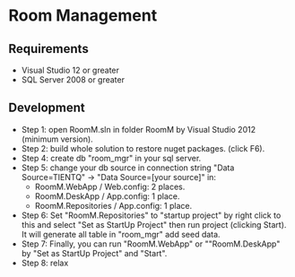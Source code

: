 Room Management
==================================

Requirements
------------
* Visual Studio 12 or greater
* SQL Server 2008 or greater

Development
-----------
* Step 1: open RoomM.sln in folder RoomM by Visual Studio 2012 (minimum version).
* Step 2: build whole solution to restore nuget packages. (click F6).
* Step 4: create db "room_mgr" in your sql server.
* Step 5: change your db source in connection string "Data Source=TIENTQ" -> "Data Source=[your source]" in:
    - RoomM.WebApp / Web.config: 2 places.
    - RoomM.DeskApp / App.config: 1 place.
    - RoomM.Repositories / App.config: 1 place.
* Step 6: Set "RoomM.Repositories" to "startup project" by right click to this and select "Set as StartUp Project" then run project (clicking Start). It will generate all table in "room_mgr" add seed data.
* Step 7: Finally, you can run "RoomM.WebApp" or ""RoomM.DeskApp" by "Set as StartUp Project" and "Start".
* Step 8: relax

